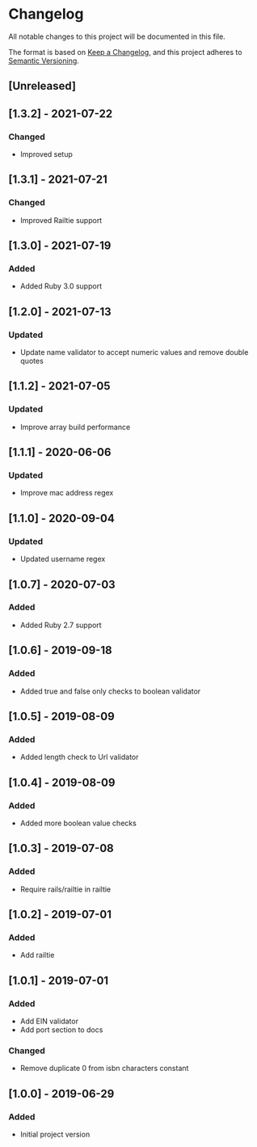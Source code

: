# Changelog
All notable changes to this project will be documented in this file.

The format is based on [Keep a Changelog](https://keepachangelog.com/en/1.0.0/),
and this project adheres to [Semantic Versioning](https://semver.org/spec/v2.0.0.html).

## [Unreleased]

## [1.3.2] - 2021-07-22
### Changed
- Improved setup

## [1.3.1] - 2021-07-21
### Changed
- Improved Railtie support

## [1.3.0] - 2021-07-19
### Added
- Added Ruby 3.0 support

## [1.2.0] - 2021-07-13
### Updated
- Update name validator to accept numeric values and remove double quotes

## [1.1.2] - 2021-07-05
### Updated
- Improve array build performance

## [1.1.1] - 2020-06-06
### Updated
- Improve mac address regex

## [1.1.0] - 2020-09-04
### Updated
- Updated username regex

## [1.0.7] - 2020-07-03
### Added
- Added Ruby 2.7 support

## [1.0.6] - 2019-09-18
### Added
- Added true and false only checks to boolean validator

## [1.0.5] - 2019-08-09
### Added
- Added length check to Url validator

## [1.0.4] - 2019-08-09
### Added
- Added more boolean value checks

## [1.0.3] - 2019-07-08
### Added
- Require rails/railtie in railtie

## [1.0.2] - 2019-07-01
### Added
- Add railtie

## [1.0.1] - 2019-07-01
### Added
- Add EIN validator
- Add port section to docs

### Changed
- Remove duplicate 0 from isbn characters constant

## [1.0.0] - 2019-06-29
### Added
- Initial project version
